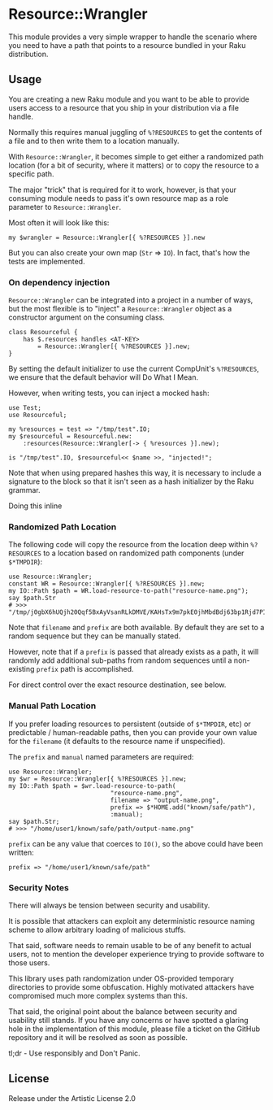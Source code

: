 # Resource::Wrangler

This module provides a very simple wrapper to handle the
scenario where you need to have a path that points to a
resource bundled in your Raku distribution.

## Usage

You are creating a new Raku module and you want to be able
to provide users access to a resource that you ship in your 
distribution via a file handle.

Normally this requires manual juggling of `%?RESOURCES` to
get the contents of a file and to then write them to a 
location manually.

With `Resource::Wrangler`, it becomes simple to get either
a randomized path location (for a bit of security, where
it matters) or to copy the resource to a specific path.

The major "trick" that is required for it to work, however,
is that your consuming module needs to pass it's own resource
map as a role parameter to `Resource::Wrangler`.

Most often it will look like this:

    my $wrangler = Resource::Wrangler[{ %?RESOURCES }].new

But you can also create your own map (`Str` => `IO`). In fact,
that's how the tests are implemented.

### On dependency injection

`Resource::Wrangler` can be integrated into a project in a 
number of ways, but the most flexible is to "inject" a
`Resource::Wrangler` object as a constructor argument on
the consuming class.

    class Resourceful {
        has $.resources handles <AT-KEY>
            = Resource::Wrangler[{ %?RESOURCES }].new;
    }


By setting the default initializer to use the current
CompUnit's `%?RESOURCES`, we ensure that the default behavior
will Do What I Mean.

However, when writing tests, you can inject a mocked hash:

    use Test;
    use Resourceful;
    
    my %resources = test => "/tmp/test".IO;
    my $resourceful = Resourceful.new:
        :resources(Resource::Wrangler[-> { %resources }].new);
    
    is "/tmp/test".IO, $resourceful<< $name >>, "injected!";

Note that when using prepared hashes this way, it is necessary
to include a signature to the block so that it isn't seen
as a hash initializer by the Raku grammar.

Doing this inline

### Randomized Path Location

The following code will copy the resource from the location
deep within `%?RESOURCES` to a location based on randomized
path components (under `$*TMPDIR`):

    use Resource::Wrangler;
    constant WR = Resource::Wrangler[{ %?RESOURCES }].new;
    my IO::Path $path = WR.load-resource-to-path("resource-name.png");
    say $path.Str
    # >>> "/tmp/j0gbX6hUQjh20Qqf5BxAyVsanRLkDMVE/KAHsTx9m7pkE0jhMbdBdj63bp1Rjd7PI"

Note that `filename` and `prefix` are both available.
By default they are set to a random sequence but they can
be manually stated.

However, note that if a `prefix` is passed that already exists as 
a path, it will randomly add additional sub-paths from random 
sequences until a non-existing `prefix` path is accomplished.

For direct control over the exact resource destination, see
below.

### Manual Path Location

If you prefer loading resources to persistent (outside
of `$*TMPDIR`, etc) or predictable / human-readable paths, then 
you can provide your own value for the `filename`
(it defaults to the resource name if unspecified).

The `prefix` and `manual` named parameters are required:

    use Resource::Wrangler;
    my $wr = Resource::Wrangler[{ %?RESOURCES }].new;
    my IO::Path $path = $wr.load-resource-to-path(
                                "resource-name.png",
                                filename => "output-name.png",
                                prefix => $*HOME.add("known/safe/path"),
                                :manual);
    say $path.Str;
    # >>> "/home/user1/known/safe/path/output-name.png"

`prefix` can be any value that coerces to `IO()`, so the above
could have been written:

    prefix => "/home/user1/known/safe/path"

### Security Notes

There will always be tension between security and usability.

It is possible that attackers can exploit any deterministic resource
naming scheme to allow arbitrary loading of malicious stuffs.

That said, software needs to remain usable to be of any benefit to
actual users, not to mention the developer experience trying to
provide software to those users.

This library uses path randomization under OS-provided temporary
directories to provide some obfuscation. Highly motivated attackers
have compromised much more complex systems than this.

That said, the original point about the balance between security
and usability still stands. If you have any concerns or have spotted
a glaring hole in the implementation of this module, please file
a ticket on the GitHub repository and it will be resolved
as soon as possible.

tl;dr - Use responsibly and Don't Panic.

## License

Release under the Artistic License 2.0

